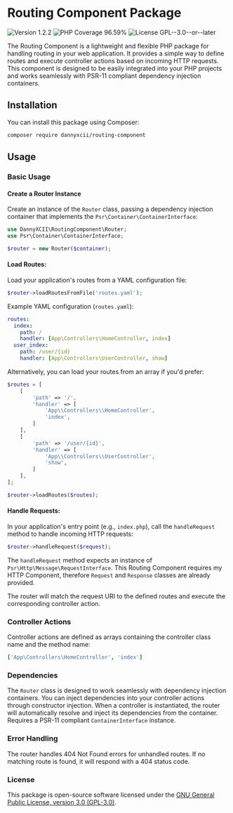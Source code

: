 # Routing Component Package

<div>
<!-- Version Badge -->
<img src="https://img.shields.io/badge/Version-1.2.2-blue" alt="Version 1.2.2">
<!-- PHP Coverage Badge -->
<img src="https://img.shields.io/badge/PHP Coverage-96.59%25-green" alt="PHP Coverage 96.59%">
<!-- License Badge -->
<img src="https://img.shields.io/badge/License-GPL--3.0--or--later-34ad9b" alt="License GPL--3.0--or--later">
</div>

The Routing Component is a lightweight and flexible PHP package for handling routing in your web application. It 
provides a simple way to define routes and execute controller actions based on incoming HTTP requests. This component 
is designed to be easily integrated into your PHP projects and works seamlessly with PSR-11 compliant dependency 
injection containers.

## Installation
You can install this package using Composer:

```bash
composer require dannyxcii/routing-component
```

## Usage

### Basic Usage

#### Create a Router Instance

Create an instance of the `Router` class, passing a dependency injection container that implements the 
`Psr\Container\ContainerInterface`:

```php
use DannyXCII\RoutingComponent\Router;
use Psr\Container\ContainerInterface;

$router = new Router($container);
```

#### Load Routes:

Load your application's routes from a YAML configuration file:

```php
$router->loadRoutesFromFile('routes.yaml');
```

Example YAML configuration (`routes.yaml`):

```yaml
routes:
  index:
    path: /
    handler: [App\Controllers\HomeController, index]
  user_index:
    path: /user/{id}
    handler: [App\Controllers\UserController, show]
```

Alternatively, you can load your routes from an array if you'd prefer:

```php
$routes = [
    [
        'path' => '/',
        'handler' => [
            'App\\Controllers\\HomeController',
            'index',
        ]       
    ],
    [
        'path' => '/user/{id}',
        'handler' => [
            'App\\Controllers\\UserController',
            'show',
        ]       
    ],
];

$router->loadRoutes($routes);
```
  
#### Handle Requests:

In your application's entry point (e.g., `index.php`), call the `handleRequest` method to handle incoming HTTP requests:

```php
$router->handleRequest($request);
```

The `handleRequest` method expects an instance of `Psr\Http\Message\RequestInterface`. This Routing Component requires my
HTTP Component, therefore `Request` and `Response` classes are already provided.

The router will match the request URI to the defined routes and execute the corresponding controller action.

### Controller Actions

Controller actions are defined as arrays containing the controller class name and the method name:

```yaml
['App\Controllers\HomeController', 'index']
```

### Dependencies
The `Router` class is designed to work seamlessly with dependency injection containers. You can inject dependencies 
into your controller actions through constructor injection. When a controller is instantiated, the router will automatically 
resolve and inject its dependencies from the container. Requires a PSR-11 compliant `ContainerInterface` instance.

### Error Handling
The router handles 404 Not Found errors for unhandled routes. If no matching route is found, it will respond with a 
404 status code.

### License
This package is open-source software licensed under the [GNU General Public License, version 3.0 (GPL-3.0)](https://opensource.org/licenses/GPL-3.0).